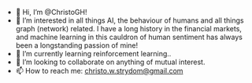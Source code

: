 - 👋 Hi, I’m @ChristoGH!
- 👀 I’m interested in all things AI, the behaviour of humans and all things graph (network) related.  I have a long history in the financial markets, and machine learning in this cauldron of human sentiment has always been a longstanding passion of mine!
- 🌱 I’m currently learning reinforcement learning..
- 💞️ I’m looking to collaborate on anything of mutual interest.
- 📫 How to reach me: christo.w.strydom@gmail.com

<!---
ChristoGH/ChristoGH is a ✨ special ✨ repository because its `README.md` (this file) appears on your GitHub profile.
You can click the Preview link to take a look at your changes.
--->
